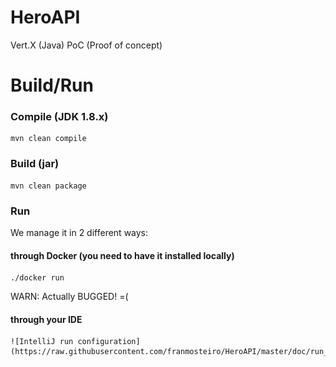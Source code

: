 # HeroAPI
Vert.X (Java) PoC (Proof of concept)

# Build/Run

### Compile (JDK 1.8.x)
    mvn clean compile 

### Build (jar)
    mvn clean package
    
### Run
We manage it in 2 different ways:
#### through Docker (you need to have it installed locally)
    ./docker run
WARN: Actually BUGGED!  =(

#### through your IDE
    ![IntelliJ run configuration](https://raw.githubusercontent.com/franmosteiro/HeroAPI/master/doc/run_config.png)
    